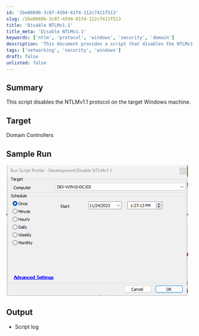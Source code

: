 ```yaml
---
id: '2be0669b-3c87-4594-81f4-112c7411f513'
slug: /2be0669b-3c87-4594-81f4-112c7411f513
title: 'Disable NTLMv1.1'
title_meta: 'Disable NTLMv1.1'
keywords: ['ntlm', 'protocol', 'windows', 'security', 'domain']
description: 'This document provides a script that disables the NTLMv1.1 protocol on target Windows machines, specifically designed for use on Domain Controllers. It includes a sample run and output log details.'
tags: ['networking', 'security', 'windows']
draft: false
unlisted: false
---
```


## Summary

This script disables the NTLMv1.1 protocol on the target Windows machine.

## Target

Domain Controllers

## Sample Run

![Sample Run](../../../static/img/Disable-NTLMv1.1/image_1.png)

## Output

- Script log




